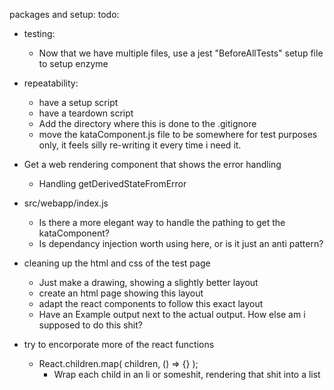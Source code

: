 packages and setup:
todo:
* testing:
  * Now that we have multiple files, use a jest "BeforeAllTests" setup file to setup enzyme

* repeatability:
  * have a setup script
  * have a teardown script
  * Add the directory where this is done to the .gitignore
  * move the kataComponent.js file to be somewhere for test purposes only, it feels silly re-writing it every time i need it.

* Get a web rendering component that shows the error handling
  * Handling getDerivedStateFromError

* src/webapp/index.js
  * Is there a more elegant way to handle the pathing to get the kataComponent?
  * Is dependancy injection worth using here, or is it just an anti pattern?

* cleaning up the html and css of the test page
  * Just make a drawing, showing a slightly better layout
  * create an html page showing this layout
  * adapt the react components to follow this exact layout
  * Have an Example output next to the actual output. How else am i supposed to do this shit?

* try to encorporate more of the react functions
  * React.children.map( children, () => {} );
    * Wrap each child in an li or someshit, rendering that shit into a list
